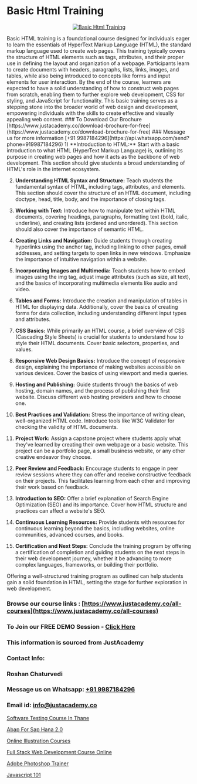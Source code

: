 # Basic Html Training

<p align="center">
  <a href="https://justacademy.co/course-detail/html-training">
    <img src="https://justacademy.co/storage2/course_image/1676636567_course_image.webp" alt="Basic Html Training">
  </a>
</p>
Basic HTML training is a foundational course designed for individuals eager to learn the essentials of HyperText Markup Language (HTML), the standard markup language used to create web pages. This training typically covers the structure of HTML elements such as tags, attributes, and their proper use in defining the layout and organization of a webpage. Participants learn to create documents with headers, paragraphs, lists, links, images, and tables, while also being introduced to concepts like forms and input elements for user interaction. By the end of the course, learners are expected to have a solid understanding of how to construct web pages from scratch, enabling them to further explore web development, CSS for styling, and JavaScript for functionality. This basic training serves as a stepping stone into the broader world of web design and development, empowering individuals with the skills to create effective and visually appealing web content.
### To Download Our Brochure [https://www.justacademy.co/download-brochure-for-free](https://www.justacademy.co/download-brochure-for-free)
### Message us for more information [+91 9987184296](https://api.whatsapp.com/send?phone=919987184296)
1) **Introduction to HTML:** Start with a basic introduction to what HTML (HyperText Markup Language) is, outlining its purpose in creating web pages and how it acts as the backbone of web development. This section should give students a broad understanding of HTML's role in the internet ecosystem.

2) **Understanding HTML Syntax and Structure:** Teach students the fundamental syntax of HTML, including tags, attributes, and elements. This section should cover the structure of an HTML document, including doctype, head, title, body, and the importance of closing tags.

3) **Working with Text:** Introduce how to manipulate text within HTML documents, covering headings, paragraphs, formatting text (bold, italic, underline), and creating lists (ordered and unordered). This section should also cover the importance of semantic HTML.

4) **Creating Links and Navigation:** Guide students through creating hyperlinks using the anchor tag, including linking to other pages, email addresses, and setting targets to open links in new windows. Emphasize the importance of intuitive navigation within a website.

5) **Incorporating Images and Multimedia:** Teach students how to embed images using the img tag, adjust image attributes (such as size, alt text), and the basics of incorporating multimedia elements like audio and video.

6) **Tables and Forms:** Introduce the creation and manipulation of tables in HTML for displaying data. Additionally, cover the basics of creating forms for data collection, including understanding different input types and attributes.

7) **CSS Basics:** While primarily an HTML course, a brief overview of CSS (Cascading Style Sheets) is crucial for students to understand how to style their HTML documents. Cover basic selectors, properties, and values.

8) **Responsive Web Design Basics:** Introduce the concept of responsive design, explaining the importance of making websites accessible on various devices. Cover the basics of using viewport and media queries.

9) **Hosting and Publishing:** Guide students through the basics of web hosting, domain names, and the process of publishing their first website. Discuss different web hosting providers and how to choose one.

10) **Best Practices and Validation:** Stress the importance of writing clean, well-organized HTML code. Introduce tools like W3C Validator for checking the validity of HTML documents.

11) **Project Work:** Assign a capstone project where students apply what they've learned by creating their own webpage or a basic website. This project can be a portfolio page, a small business website, or any other creative endeavor they choose.

12) **Peer Review and Feedback:** Encourage students to engage in peer review sessions where they can offer and receive constructive feedback on their projects. This facilitates learning from each other and improving their work based on feedback.

13) **Introduction to SEO:** Offer a brief explanation of Search Engine Optimization (SEO) and its importance. Cover how HTML structure and practices can affect a website's SEO.

14) **Continuous Learning Resources:** Provide students with resources for continuous learning beyond the basics, including websites, online communities, advanced courses, and books.

15) **Certification and Next Steps:** Conclude the training program by offering a certification of completion and guiding students on the next steps in their web development journey, whether it be advancing to more complex languages, frameworks, or building their portfolio.

Offering a well-structured training program as outlined can help students gain a solid foundation in HTML, setting the stage for further exploration in web development.

### Browse our course links : [https://www.justacademy.co/all-courses](https://www.justacademy.co/all-courses) 
### To Join our FREE DEMO Session - [Click Here](https://www.justacademy.co/register-for-course-demo)


### This information is sourced from JustAcademy
### Contact Info:
### Roshan Chaturvedi
### Message us on Whatsapp: [+91 9987184296](https://api.whatsapp.com/send?phone=919987184296)
### Email id: [info@justacademy.co](mailto:info@justacademy.co)
                
[Software Testing Course In Thane](https://www.linkedin.com/pulse/software-testing-course-thane-justacademy-mumbai-0mmjc?trackingId=YOAa90weGhDD6qjc0UeJhQ%3D%3D&lipi=urn%3Ali%3Apage%3Ad_flagship3_showcase_admin%3Bg4dhde8RQGS1iNfJqpjAaA%3D%3D)

[Abap For Sap Hana 2.0](https://www.linkedin.com/pulse/abap-sap-hana-20-justacademy-thane-vjddc/)

[Online Illustration Courses](https://medium.com/@namusn/online-illustration-courses-1542c7e5ece9)

[Full Stack Web Development Course Online](https://medium.com/@justacademytraining/full-stack-web-development-course-online-552544d7558e)

[Adobe Photoshop Trainer](https://justacademyin.github.io/justacademy/adobe-photoshop-trainer)

[Javascript 101](https://justacademyin.github.io/justacademy/javascript-101)

